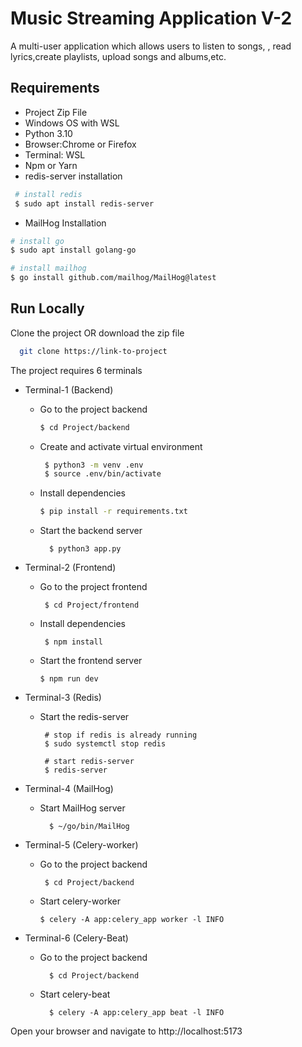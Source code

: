 
# Music Streaming Application V-2

A multi-user application which allows users to listen to songs, , read lyrics,create playlists, upload songs and albums,etc. 




## Requirements 

- Project Zip File
- Windows OS with WSL
- Python 3.10
- Browser:Chrome or Firefox
- Terminal: WSL
- Npm or Yarn
- redis-server installation
```bash
 # install redis
 $ sudo apt install redis-server
```
- MailHog Installation
```bash
# install go
$ sudo apt install golang-go

# install mailhog
$ go install github.com/mailhog/MailHog@latest
```




## Run Locally



Clone the project OR download the zip file
```bash
  git clone https://link-to-project
```

The project requires 6 terminals

- Terminal-1 (Backend)

  - Go to the project backend

    ```bash
    $ cd Project/backend
    ```

  - Create and activate virtual environment
       ```bash
        $ python3 -m venv .env
        $ source .env/bin/activate

   - Install dependencies
        ```bash
        $ pip install -r requirements.txt
        ``` 

    - Start the backend server

            $ python3 app.py
- Terminal-2 (Frontend)

     - Go to the project frontend

            $ cd Project/frontend

     - Install dependencies

            $ npm install
     -  Start the frontend server

            $ npm run dev
- Terminal-3 (Redis)

     - Start the redis-server

            # stop if redis is already running
            $ sudo systemctl stop redis

            # start redis-server
            $ redis-server
- Terminal-4 (MailHog)

    - Start MailHog server

            $ ~/go/bin/MailHog
- Terminal-5 (Celery-worker)

     - Go to the project backend

            $ cd Project/backend
  - Start celery-worker

        $ celery -A app:celery_app worker -l INFO
- Terminal-6 (Celery-Beat)

    - Go to the project backend

            $ cd Project/backend
    - Start celery-beat

            $ celery -A app:celery_app beat -l INFO
Open your browser and navigate to http://localhost:5173
